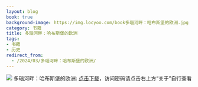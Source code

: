 ```yaml
---
layout: blog
book: true
background-image: https://img.locyoo.com/book多瑙河畔：哈布斯堡的欧洲.jpg
category: 书籍
title: 多瑙河畔：哈布斯堡的欧洲
tags:
- 书籍
- 历史
redirect_from:
  - /2024/03/多瑙河畔：哈布斯堡的欧洲/
---
```

![](https://img.locyoo.com/book多瑙河畔：哈布斯堡的欧洲.jpg)
多瑙河畔：哈布斯堡的欧洲: <a name = "ref1" href="https://url18.ctfile.com/f/50983618-1350064676-8ede1e?p=3619">点击下载</a>，访问密码请点击右上方“关于”自行查看